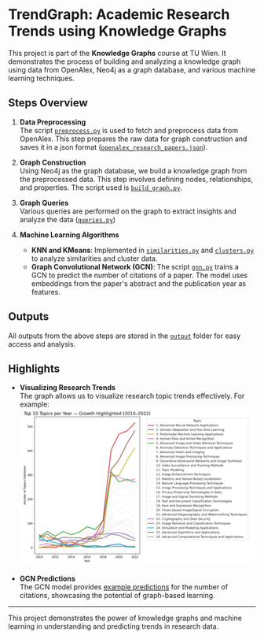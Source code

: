 # TrendGraph: Academic Research Trends using Knowledge Graphs

This project is part of the **Knowledge Graphs** course at TU Wien. It demonstrates the process of building and analyzing a knowledge graph using data from OpenAlex, Neo4j as a graph database, and various machine learning techniques.

## Steps Overview

1. **Data Preprocessing**  
    The script [`preprocess.py`](src/preprocess.py) is used to fetch and preprocess data from OpenAlex. This step prepares the raw data for graph construction and saves it in a json format ([`openalex_research_papers.json`](data/openalex_research_papers.json)).

2. **Graph Construction**  
    Using Neo4j as the graph database, we build a knowledge graph from the preprocessed data. This step involves defining nodes, relationships, and properties. The script used is [`build_graph.py`](src/build_graph.py).

3. **Graph Queries**  
    Various queries are performed on the graph to extract insights and analyze the data ([`queries.py`](src/queries.py))

4. **Machine Learning Algorithms**  
    - **KNN and KMeans**: Implemented in [`similarities.py`](src/similarities.py) and [`clusters.py`](src/clusters.py) to analyze similarities and cluster data.  
    - **Graph Convolutional Network (GCN)**: The script [`gnn.py`](src/gnn.py) trains a GCN to predict the number of citations of a paper. The model uses embeddings from the paper's abstract and the publication year as features.

## Outputs

All outputs from the above steps are stored in the [`output`](output) folder for easy access and analysis.

## Highlights

- **Visualizing Research Trends**  
  The graph allows us to visualize research topic trends effectively. For example:  
  ![Emerging Topics Growth](output/emerging_topics_growth.png)

- **GCN Predictions**  
  The GCN model provides [example predictions](output/example_predictions.txt) for the number of citations, showcasing the potential of graph-based learning.

---
This project demonstrates the power of knowledge graphs and machine learning in understanding and predicting trends in research data.

